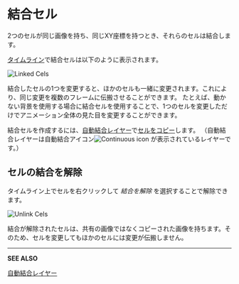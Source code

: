 # 結合セル

2つのセルが同じ画像を持ち、同じXY座標を持つとき、それらのセルは結合します。

[タイムライン](timeline.md)で結合セルは以下のように表示されます。

![Linked Cels](linked-cels/linked-cels.png)

結合したセルの1つを変更すると、ほかのセルも一緒に変更されます。これにより、同じ変更を複数のフレームに伝搬させることができます。
たとえば、動かない背景を使用する場合に結合セルを使用することで、1つのセルを変更しただけでアニメーション全体の見た目を変更することができます。

結合セルを作成するには、[自動結合レイヤー](continuous-layers.md)で[セルをコピー](copy-cels.md)します。
（自動結合レイヤーは自動結合アイコン![Continuous icon](continuous-layers/continuous-layer.png) が表示されているレイヤーです。）

## セルの結合を解除

タイムライン上でセルを右クリックして *結合を解除* を選択することで解除できます。

![Unlink Cels](linked-cels/unlink-cels.gif)

結合が解除されたセルは、共有の画像ではなくコピーされた画像を持ちます。そのため、セルを変更してもほかのセルには変更が伝搬しません。

---

**SEE ALSO**

[自動結合レイヤー](continuous-layers.md)
